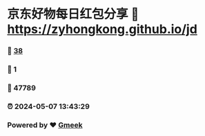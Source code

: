# 京东好物每日红包分享 :link: https://zyhongkong.github.io/jd 
### :page_facing_up: [38](https://zyhongkong.github.io/jd/tag.html) 
### :speech_balloon: 1 
### :hibiscus: 47789 
### :alarm_clock: 2024-05-07 13:43:29 
### Powered by :heart: [Gmeek](https://github.com/Meekdai/Gmeek)
